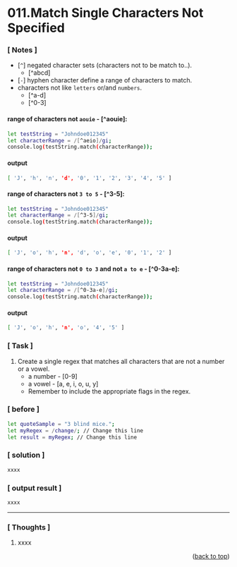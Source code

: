 <a name="topage"></a>

# 011.Match Single Characters Not Specified

### [ Notes ]
  * [`^`] negated character sets (characters not to be match to..).
     * [^abcd]
  * [`-`] hyphen character define a range of characters to match.
  * characters not like `letters` or/and `numbers`.
     * [^a-d]
     * [^0-3]

#### range of characters not `aouie` - [^aouie]:

```sh
let testString = "Johndoe012345"
let characterRange = /[^aeio]/gi;
console.log(testString.match(characterRange));
```

#### output
```sh
[ 'J', 'h', 'n', 'd', '0', '1', '2', '3', '4', '5' ]
```

#### range of characters not `3 to 5` - [^3-5]:

```sh
let testString = "Johndoe012345"
let characterRange = /[^3-5]/gi;
console.log(testString.match(characterRange));
```

#### output
```sh
[ 'J', 'o', 'h', 'n', 'd', 'o', 'e', '0', '1', '2' ]
```

#### range of characters not `0 to 3` and not `a to e` - [^0-3a-e]:

```sh
let testString = "Johndoe012345"
let characterRange = /[^0-3a-e]/gi;
console.log(testString.match(characterRange));
```

#### output
```sh
[ 'J', 'o', 'h', 'n', 'o', '4', '5' ]
```

### [ Task ]
  1. Create a single regex that matches all characters that are not a number or a vowel.
     * a number - [0-9]
     * a vowel - [a, e, i, o, u, y]
     * Remember to include the appropriate flags in the regex.

### [ before ]

```sh
let quoteSample = "3 blind mice.";
let myRegex = /change/; // Change this line
let result = myRegex; // Change this line
```

### [ solution ]

```sh
xxxx
```

### [ output result ]

```sh
xxxx
```

-----

### [ Thoughts ]

  1. xxxx
  

<p align="right">(<a href="#topage">back to top</a>)</p>
<br/>
<br/>
